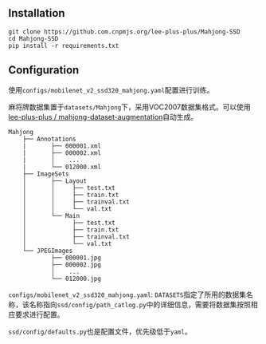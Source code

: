 #

## Installation

```
git clone https://github.com.cnpmjs.org/lee-plus-plus/Mahjong-SSD
cd Mahjong-SSD
pip install -r requirements.txt
```

## Configuration

使用`configs/mobilenet_v2_ssd320_mahjong.yaml`配置进行训练。

麻将牌数据集置于`datasets/Mahjong`下，采用VOC2007数据集格式。可以使用[lee-plus-plus
/
mahjong-dataset-augmentation][https://github.com/lee-plus-plus/mahjong-dataset-augmentation]自动生成。

```
Mahjong
    ├── Annotations
    |       ├── 000001.xml
    |       ├── 000002.xml
    |       │    ...
    |       └── 012000.xml
    ├── ImageSets
    │       ├── Layout
    │       │     ├── test.txt
    │       │     ├── train.txt
    │       │     ├── trainval.txt
    │       │     └── val.txt
    │       └── Main
    │             ├── test.txt
    │             ├── train.txt
    │             ├── trainval.txt
    │             └── val.txt
    └── JPEGImages
            ├── 000001.jpg
            ├── 000002.jpg
            │    ...
            └── 012000.jpg

```

`configs/mobilenet_v2_ssd320_mahjong.yaml`: `DATASETS`指定了所用的数据集名称，该名称指向`ssd/config/path_catlog.py`中的详细信息，需要将数据集按照相应要求进行配置。

`ssd/config/defaults.py`也是配置文件，优先级低于`yaml`。



[https://github.com/lee-plus-plus/mahjong-dataset-augmentation]: https://github.com/lee-plus-plus/mahjong-dataset-augmentation
